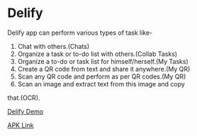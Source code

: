 # Delify

Delify app can perform various types of task like-
1. Chat with others.(Chats)
2. Organize a task or to-do list with others.(Collab Tasks)
3. Organize a to-do or task list for himself/herself.(My Tasks)
4. Create a QR code from text and share it anywhere.(My QR)
5. Scan any QR code and perform as per QR codes.(My QR)
6. Scan an image and extract text from this image and copy

that.(OCR).<br/>

[Delify Demo](https://user-images.githubusercontent.com/71321553/178896450-c95c5c8f-a3fb-4dc5-adeb-7aee373d2d9e.mp4)

[APK Link](https://drive.google.com/file/d/1315lQHetvk6xGfwqXGda0q9oUewDcShP/view)<br/>
